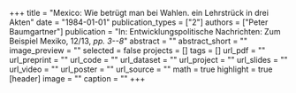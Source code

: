 +++
title = "Mexico: Wie betrügt man bei Wahlen. ein Lehrstrück in drei Akten"
date = "1984-01-01"
publication_types = ["2"]
authors = ["Peter Baumgartner"]
publication = "In: Entwicklungspolitische Nachrichten: Zum Beispiel Mexiko, 12/13, _pp. 3--8_"
abstract = ""
abstract_short = ""
image_preview = ""
selected = false
projects = []
tags = []
url_pdf = ""
url_preprint = ""
url_code = ""
url_dataset = ""
url_project = ""
url_slides = ""
url_video = ""
url_poster = ""
url_source = ""
math = true
highlight = true
[header]
image = ""
caption = ""
+++
